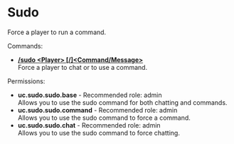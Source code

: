 Sudo
====
Force a player to run a command.

Commands: <br>
* **[/sudo \<Player\> \[/\]\<Command/Message\>](../commands/sudo.md)**<br>Force a player to chat or to use a command.

Permissions: <br>
* **uc.sudo.sudo.base** - Recommended role: admin<br>Allows you to use the sudo command for both chatting and commands.
* **uc.sudo.sudo.command** - Recommended role: admin<br>Allows you to use the sudo command to force a command.
* **uc.sudo.sudo.chat** - Recommended role: admin<br>Allows you to use the sudo command to force chatting.
